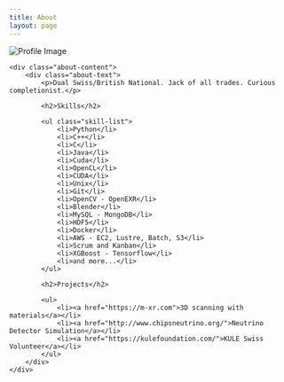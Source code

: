 ```yaml
---
title: About
layout: page
---
```

<div class="about">
    <div class="about-image">
        <img src="{% if site.external-image %}{{ site.picture }}{% else %}{{ site.url }}/{{ site.picture }}{% endif %}" alt="Profile Image">
    </div>

    <div class="about-content">
        <div class="about-text">
            <p>Dual Swiss/British National. Jack of all trades. Curious completionist.</p>

            <h2>Skills</h2>

            <ul class="skill-list">
                <li>Python</li>
                <li>C++</li>
                <li>C</li>
                <li>Java</li>
                <li>Cuda</li>
                <li>OpenCL</li>
                <li>CUDA</li>
                <li>Unix</li>
                <li>Git</li>
                <li>OpenCV - OpenEXR</li>
                <li>Blender</li>
                <li>MySQL - MongoDB</li>
                <li>HDF5</li>
                <li>Docker</li>
                <li>AWS - EC2, Lustre, Batch, S3</li>
                <li>Scrum and Kanban</li>
                <li>XGBoost - Tensorflow</li>
                <li>and more...</li>
            </ul>

            <h2>Projects</h2>

            <ul>
                <li><a href="https://m-xr.com">3D scanning with materials</a></li>
                <li><a href="http://www.chipsneutrino.org/">Neutrino Detector Simulation</a></li>
                <li><a href="https://kulefoundation.com/">KULE Swiss Volunteer</a></li>
            </ul>
        </div>
    </div>
</div>
